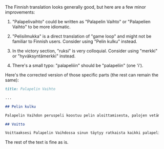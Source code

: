 The Finnish translation looks generally good, but here are a few minor improvements:

1. "Palapelivaihto" could be written as "Palapelin Vaihto" or "Palapelien Vaihto" to be more idiomatic.

2. "Pelisilmukka" is a direct translation of "game loop" and might not be familiar to Finnish users. Consider using "Pelin kulku" instead.

3. In the victory section, "ruksi" is very colloquial. Consider using "merkki" or "hyväksyntämerkki" instead.

4. There's a small typo: "palapeliiin" should be "palapeliin" (one 'i').

Here's the corrected version of those specific parts (the rest can remain the same):

```markdown
title: Palapelin Vaihto

...

## Pelin kulku

Palapelin Vaihdon peruspeli koostuu pelin aloittamisesta, palojen vetämisestä ja vaihtamisesta, palapelin ratkaisemisesta ja seuraavaan haasteeseen siirtymisestä. Tämä rakenne pitää pelin mielenkiintoisena ja vaikeutuu asteittain.

## Voitto

Voittaaksesi Palapelin Vaihdossa sinun täytyy ratkaista kaikki palapelit järjestämällä palat oikein. Kun olet saanut palapelin valmiiksi, vasempaan alakulmaan ilmestyy merkki. Napauta sitä jatkaaksesi seuraavaan palapeliin ja jatkaaksesi matkaasi.
```

The rest of the text is fine as is.